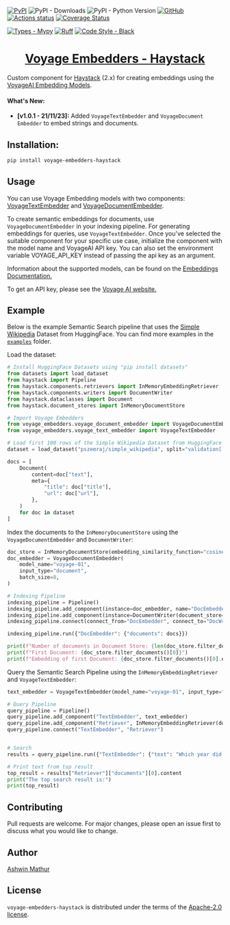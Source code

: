 [![PyPI](https://img.shields.io/pypi/v/voyage-embedders-haystack)](https://pypi.org/project/voyage-embedders-haystack/) 
![PyPI - Downloads](https://img.shields.io/pypi/dm/voyage-embedders-haystack?color=blue&logo=pypi&logoColor=gold) 
![PyPI - Python Version](https://img.shields.io/pypi/pyversions/voyage-embedders-haystack?logo=python&logoColor=gold) 
[![GitHub](https://img.shields.io/github/license/awinml/voyage-embedders-haystack?color=green)](LICENSE) 
[![Actions status](https://github.com/awinml/voyage-embedders-haystack/workflows/Test/badge.svg)](https://github.com/awinml/voyage-embedders-haystack/actions)
[![Coverage Status](https://coveralls.io/repos/github/awinml/voyage-embedders-haystack/badge.svg?branch=main)](https://coveralls.io/github/awinml/voyage-embedders-haystack?branch=main)

[![Types - Mypy](https://img.shields.io/badge/types-Mypy-blue.svg)](https://github.com/python/mypy) 
[![Ruff](https://img.shields.io/endpoint?url=https://raw.githubusercontent.com/astral-sh/ruff/main/assets/badge/v2.json)](https://github.com/astral-sh/ruff)
[![Code Style - Black](https://img.shields.io/badge/code%20style-black-000000.svg)](https://github.com/psf/black) 



<h1 align="center"> <a href="https://github.com/awinml/voyage-embedders-haystack"> Voyage Embedders - Haystack </a> </h1>

Custom component for [Haystack](https://github.com/deepset-ai/haystack) (2.x) for creating embeddings using the [VoyageAI Embedding Models](https://voyageai.com/).



#### What's New:

- **[v1.0.1 - 21/11/23]:** Added `VoyageTextEmbedder` and `VoyageDocument Embedder` to embed strings and documents.


## Installation:

```bash
pip install voyage-embedders-haystack
```

## Usage

You can use Voyage Embedding models with two components: [VoyageTextEmbedder](https://github.com/awinml/voyage-embedders-haystack/blob/main/src/voyage_embedders/voyage_text_embedder.py) and [VoyageDocumentEmbedder](https://github.com/awinml/voyage-embedders-haystack/blob/main/src/voyage_embedders/voyage_document_embedder.py).

To create semantic embeddings for documents, use `VoyageDocumentEmbedder` in your indexing pipeline. For generating embeddings for queries, use `VoyageTextEmbedder`. Once you've selected the suitable component for your specific use case, initialize the component with the model name and VoyageAI API key. You can also
set the environment variable VOYAGE_API_KEY instead of passing the api key as an argument.

Information about the supported models, can be found on the [Embeddings Documentation.](https://docs.voyageai.com/embeddings/)

To get an API key, please see the [Voyage AI website.](https://www.voyageai.com/)


## Example

Below is the example Semantic Search pipeline that uses the [Simple Wikipedia](https://huggingface.co/datasets/pszemraj/simple_wikipedia) Dataset from HuggingFace. You can find more examples in the [`examples`](https://github.com/awinml/voyage-embedders-haystack/tree/main/examples) folder.  

Load the dataset:

```python
# Install HuggingFace Datasets using "pip install datasets"
from datasets import load_dataset
from haystack import Pipeline
from haystack.components.retrievers import InMemoryEmbeddingRetriever
from haystack.components.writers import DocumentWriter
from haystack.dataclasses import Document
from haystack.document_stores import InMemoryDocumentStore

# Import Voyage Embedders
from voyage_embedders.voyage_document_embedder import VoyageDocumentEmbedder
from voyage_embedders.voyage_text_embedder import VoyageTextEmbedder

# Load first 100 rows of the Simple Wikipedia Dataset from HuggingFace
dataset = load_dataset("pszemraj/simple_wikipedia", split="validation[:100]")

docs = [
    Document(
        content=doc["text"],
        meta={
            "title": doc["title"],
            "url": doc["url"],
        },
    )
    for doc in dataset
]
```

Index the documents to the `InMemoryDocumentStore` using the `VoyageDocumentEmbedder` and `DocumentWriter`:

```python
doc_store = InMemoryDocumentStore(embedding_similarity_function="cosine")
doc_embedder = VoyageDocumentEmbedder(
    model_name="voyage-01",
    input_type="document",
    batch_size=8,
)

# Indexing Pipeline
indexing_pipeline = Pipeline()
indexing_pipeline.add_component(instance=doc_embedder, name="DocEmbedder")
indexing_pipeline.add_component(instance=DocumentWriter(document_store=doc_store), name="DocWriter")
indexing_pipeline.connect(connect_from="DocEmbedder", connect_to="DocWriter")

indexing_pipeline.run({"DocEmbedder": {"documents": docs}})

print(f"Number of documents in Document Store: {len(doc_store.filter_documents())}")
print(f"First Document: {doc_store.filter_documents()[0]}")
print(f"Embedding of first Document: {doc_store.filter_documents()[0].embedding}")
```

Query the Semantic Search Pipeline using the `InMemoryEmbeddingRetriever` and `VoyageTextEmbedder`:
```python
text_embedder = VoyageTextEmbedder(model_name="voyage-01", input_type="query")

# Query Pipeline
query_pipeline = Pipeline()
query_pipeline.add_component("TextEmbedder", text_embedder)
query_pipeline.add_component("Retriever", InMemoryEmbeddingRetriever(document_store=doc_store))
query_pipeline.connect("TextEmbedder", "Retriever")


# Search
results = query_pipeline.run({"TextEmbedder": {"text": "Which year did the Joker movie release?"}})

# Print text from top result
top_result = results["Retriever"]["documents"][0].content
print("The top search result is:")
print(top_result)
```

## Contributing

Pull requests are welcome. For major changes, please open an issue first
to discuss what you would like to change.

## Author

[Ashwin Mathur](https://github.com/awinml)

## License

`voyage-embedders-haystack` is distributed under the terms of the [Apache-2.0 license](https://github.com/awinml/voyage-embedders-haystack/blob/main/LICENSE).

